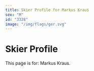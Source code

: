 ```yaml
---
title: Skier Profile for Markus Kraus
sex: "M"
id: "3328"
image: "/img/flags/ger.svg" 
---
```


# Skier Profile

This page is for: Markus Kraus.
    